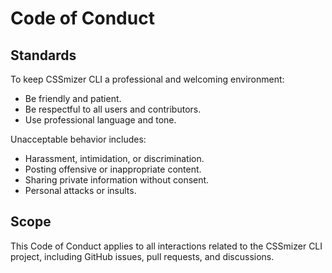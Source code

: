 # Code of Conduct

## Standards
To keep CSSmizer CLI a professional and welcoming environment:

- Be friendly and patient.  
- Be respectful to all users and contributors.  
- Use professional language and tone.  

Unacceptable behavior includes:

- Harassment, intimidation, or discrimination.  
- Posting offensive or inappropriate content.  
- Sharing private information without consent.  
- Personal attacks or insults.  

## Scope
This Code of Conduct applies to all interactions related to the CSSmizer CLI project, including GitHub issues, pull requests, and discussions.
